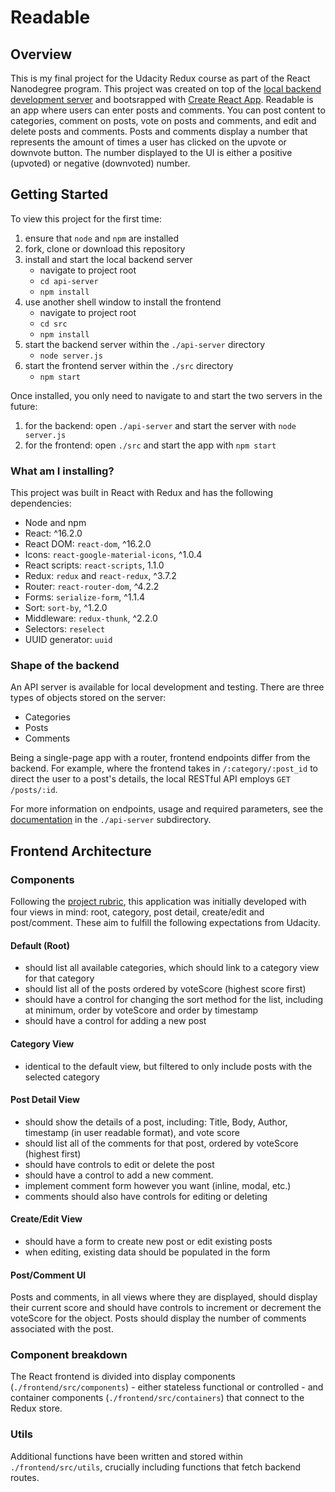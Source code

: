 # Readable

## Overview
This is my final project for the Udacity Redux course as part of the React Nanodegree program. This project was created on top of the [local backend development server](https://github.com/udacity/reactnd-project-readable-starter) and bootsrapped with [Create React App](https://github.com/facebookincubator/create-react-app). Readable is an app where users can enter posts and comments. You can post content to categories, comment on posts, vote on posts and comments, and edit and delete posts and comments. Posts and comments display a number that represents the amount of
times a user has clicked on the upvote or downvote button. The number displayed
to the UI is either a positive (upvoted) or negative (downvoted) number.

## Getting Started
To view this project for the first time:
1. ensure that `node` and `npm` are installed
2. fork, clone or download this repository
3. install and start the local backend server
    - navigate to project root
    - `cd api-server`
    - `npm install`
4. use another shell window to install the frontend
    - navigate to project root
    - `cd src`
    - `npm install`
5. start the backend server within the `./api-server` directory
    - `node server.js`
6. start the frontend server within the `./src` directory
    - `npm start`

Once installed, you only need to navigate to and start the two servers in the future:
1. for the backend: open `./api-server` and start the server with `node server.js`
2. for the frontend: open `./src` and start the app with `npm start`

### What am I installing?
This project was built in React with Redux and has the following dependencies:
- Node and npm
- React: ^16.2.0
- React DOM:  `react-dom`, ^16.2.0
- Icons: `react-google-material-icons`, ^1.0.4
- React scripts: `react-scripts`, 1.1.0
- Redux: `redux` and `react-redux`, ^3.7.2
- Router: `react-router-dom`, ^4.2.2
- Forms: `serialize-form`, ^1.1.4
- Sort: `sort-by`, ^1.2.0
- Middleware: `redux-thunk`, ^2.2.0
- Selectors: `reselect`
- UUID generator: `uuid`

### Shape of the backend
An API server is available for local development and testing. There are three types of objects stored on the server:
- Categories
- Posts
- Comments

Being a single-page app with a router, frontend endpoints differ from the backend. For example, where the frontend takes in `/:category/:post_id` to direct the user to a post's details, the local RESTful API employs `GET /posts/:id`.

For more information on endpoints, usage and required parameters, see the [documentation](https://github.com/Botmasher/reactnd-readable/blob/master/api-server/README.md) in the `./api-server` subdirectory.

## Frontend Architecture

### Components
Following the [project rubric](https://review.udacity.com/#!/rubrics/1017/view), this application was initially developed with four views in mind: root, category, post detail, create/edit and post/comment. These aim to fulfill the following expectations from Udacity.

#### Default (Root)
- should list all available categories, which should link to a category view for that category
- should list all of the posts ordered by voteScore (highest score first)
- should have a control for changing the sort method for the list, including at minimum, order by voteScore and order by timestamp
- should have a control for adding a new post

#### Category View
- identical to the default view, but filtered to only include posts with the selected category

#### Post Detail View
- should show the details of a post, including: Title, Body, Author, timestamp (in user readable format), and vote score
- should list all of the comments for that post, ordered by voteScore (highest first)
- should have controls to edit or delete the post
- should have a control to add a new comment.
- implement comment form however you want (inline, modal, etc.)
- comments should also have controls for editing or deleting

#### Create/Edit View
- should have a form to create new post or edit existing posts
- when editing, existing data should be populated in the form

#### Post/Comment UI
Posts and comments, in all views where they are displayed, should display their current score and should have controls to increment or decrement the voteScore for the object. Posts should display the number of comments associated with the post.

### Component breakdown
The React frontend is divided into display components (`./frontend/src/components`) - either stateless functional or controlled - and container components (`./frontend/src/containers`) that connect to the Redux store.

### Utils
Additional functions have been written and stored within `./frontend/src/utils`, crucially including functions that fetch backend routes.
